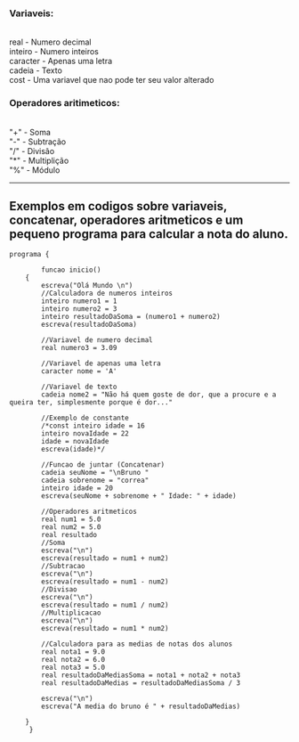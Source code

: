 <h3>Variaveis:</h3> </br>
real - Numero decimal </br>
inteiro - Numero inteiros </br>
caracter - Apenas uma letra </br>
cadeia - Texto </br>
cost - Uma variavel que nao pode ter seu valor alterado </br>

<h3>Operadores aritimeticos:</h3> </br>
"+" - Soma </br>
"-" - Subtração </br>
"/" - Divisão </br>
"*" - Multiplição </br>
"%" - Módulo </br>

---
## Exemplos em codigos sobre variaveis, concatenar, operadores aritmeticos e um pequeno programa para calcular a nota do aluno. 

```portugol
programa {
	
        funcao inicio()
	{
		escreva("Olá Mundo \n")
		//Calculadora de numeros inteiros 
		inteiro numero1 = 1 
		inteiro numero2 = 3
		inteiro resultadoDaSoma = (numero1 + numero2) 
		escreva(resultadoDaSoma)

		//Variavel de numero decimal
		real numero3 = 3.09

		//Variavel de apenas uma letra 
		caracter nome = 'A'

		//Variavel de texto 
		cadeia nome2 = "Não há quem goste de dor, que a procure e a queira ter, simplesmente porque é dor..."

		//Exemplo de constante 
		/*const inteiro idade = 16
		inteiro novaIdade = 22 
		idade = novaIdade
		escreva(idade)*/

		//Funcao de juntar (Concatenar)
		cadeia seuNome = "\nBruno "
		cadeia sobrenome = "correa"
		inteiro idade = 20 
		escreva(seuNome + sobrenome + " Idade: " + idade)

		//Operadores aritmeticos 
		real num1 = 5.0
		real num2 = 5.0
		real resultado 
		//Soma
		escreva("\n")
		escreva(resultado = num1 + num2)
		//Subtracao 
		escreva("\n")
		escreva(resultado = num1 - num2)
		//Divisao 
		escreva("\n")
		escreva(resultado = num1 / num2)
		//Multiplicacao 
		escreva("\n")
		escreva(resultado = num1 * num2)

		//Calculadora para as medias de notas dos alunos
		real nota1 = 9.0
		real nota2 = 6.0
		real nota3 = 5.0
		real resultadoDaMediasSoma = nota1 + nota2 + nota3
		real resultadoDaMedias = resultadoDaMediasSoma / 3
		
		escreva("\n")
		escreva("A media do bruno é " + resultadoDaMedias)
	
	}
     }
````
